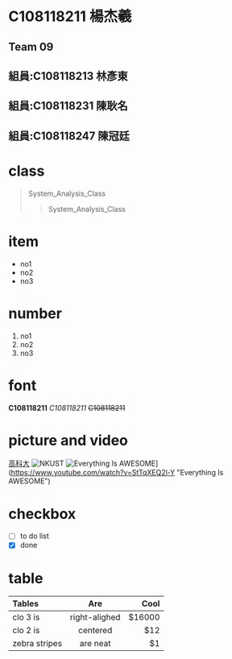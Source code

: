 # C108118211 楊杰羲
## Team 09
## 組員:C108118213 林彥東
## 組員:C108118231 陳耿名
## 組員:C108118247 陳冠廷

# class
>System_Analysis_Class
>>System_Analysis_Class

# item
+ no1
+ no2
+ no3

# number
1. no1
2. no2
3. no3

# font
**C108118211**
*C108118211*
~~C108118211~~

# picture and video
[高科大](http://www.nkust.edu.tw)
![NKUST](https://www.nkust.edu.tw/var/file/0/1000/img/513/182513897.png)
![Everything Is AWESOME](https://img.youtube.com/vi/StTqXEQ2l-Y/0.jpg)](https://www.youtube.com/watch?v=StTqXEQ2l-Y "Everything Is AWESOME")

# checkbox
- [ ] to do list
- [x] done

# table
| Tables          | Are                |  Cool            |
| :-------------  | :----------------: |  --------------: |
|  clo 3 is       |   right-alighed    |   $16000         |
|  clo 2 is       |     centered       |   $12            |
|  zebra stripes  |     are neat       |   $1             |
